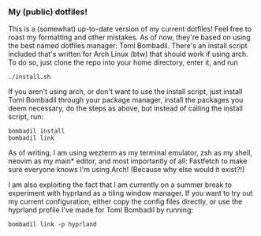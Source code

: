 ### My (public) dotfiles!

This is a (somewhat) up-to-date version of my current dotfiles! Feel free to roast my formatting and other mistakes. As of now, they're based on using the best named dotfiles manager: Toml Bombadil. There's an install script included that's written for Arch Linux (btw) that should work if using arch. To do so, just clone the repo into your home directory, enter it, and run

    ./install.sh

If you aren't using arch, or don't want to use the install script, just install Toml Bombadil through your package manager, install the packages you deem necessary, do the steps as above, but instead of calling the install script, run:

    bombadil install
    bombadil link

As of writing, I am using wezterm as my terminal emulator, zsh as my shell, neovim as my main* editor, and most importantly of all: Fastfetch to make sure everyone knows I'm using Arch! (Because why else would it exist?!)

I am also exploiting the fact that I am currently on a summer break to experiment with hyprland as a tiling window manager. If you want to try out my current configuration, either copy the config files directly, or use the hyprland profile I've made for Toml Bombadil by running:

    bombadil link -p hyprland
